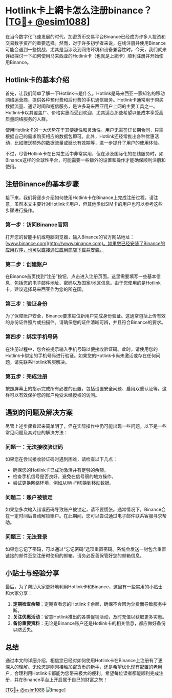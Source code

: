# Hotlink卡上網卡怎么注册binance？[[TG💪+ @esim1088](https://t.me/s/esim1088)]

在当今数字化飞速发展的时代，加密货币交易平台Binance已经成为许多人投资和交易数字资产的重要选择。然而，对于许多初学者来说，在线注册并使用Binance可能会遇到一些挑战，尤其是当涉及到网络环境和设备兼容性时。今天，我们就来详细探讨一下如何使用马来西亚的Hotlink卡（也就是上網卡）顺利注册并开始使用Binance。

## Hotlink卡的基本介绍

首先，让我们简单了解一下Hotlink卡是什么。Hotlink是马来西亚一家知名的移动网络运营商，提供各种预付费和后付费的手机通信服务。Hotlink卡通常用于购买数据流量、通话时间和短信服务，是许多马来西亚用户上网的主要工具之一。Hotlink卡以其覆盖广、价格实惠而受到欢迎，尤其适合那些希望以低成本享受高质量网络服务的人群。

使用Hotlink卡的一大优势在于其便捷性和灵活性。用户无需签订长期合同，只需根据自己的需求购买相应的数据包即可。此外，Hotlink还经常推出各种优惠活动，比如赠送额外的数据流量或延长有效期等，进一步提升了用户的使用体验。

不过，尽管Hotlink卡在日常生活中非常实用，但在涉及国际化的在线服务时，如Binance这样的全球性平台，可能需要一些额外的设置和操作才能确保顺利注册和使用。

## 注册Binance的基本步骤

接下来，我们将逐步介绍如何使用Hotlink卡在Binance上完成注册过程。请注意，虽然本文主要针对Hotlink卡用户，但其他类似SIM卡的用户也可以参考这些步骤进行操作。

### 第一步：访问Binance官网

打开您的智能手机或电脑浏览器，输入Binance的官方网站地址：[www.binance.com](http://www.binance.com)。如果您已经安装了Binance的应用程序，也可以直接通过应用商店下载并安装。

### 第二步：创建账户

在Binance首页找到“注册”按钮，点击进入注册页面。这里需要填写一些基本信息，包括您的电子邮件地址、密码以及国家/地区信息。由于您使用的是Hotlink卡，建议选择马来西亚作为您的所在国。

### 第三步：验证身份

为了保障账户安全，Binance要求每位新用户完成身份验证。这通常包括上传有效的身份证件照片或扫描件。请确保您的证件清晰可辨，并且符合Binance的要求。

### 第四步：绑定手机号码

在注册过程中，您会被提示输入手机号码以便接收验证码。此时，请使用您的Hotlink卡绑定的手机号码进行验证。如果您的Hotlink卡尚未激活或存在任何问题，请先联系Hotlink客服解决。

### 第五步：完成注册

按照屏幕上的指示完成所有必要的设置，包括设置安全问题、启用双重认证等。这样可以有效保护您的账户免受未经授权的访问。

## 遇到的问题及解决方案

尽管上述步骤看起来简单明了，但在实际操作中仍可能出现一些问题。以下是一些常见问题及其对应的解决方法：

### 问题一：无法接收验证码

如果您在尝试接收验证码时遇到困难，请检查以下几点：
- 确保您的Hotlink卡已成功激活并有足够的余额。
- 检查手机信号是否良好，避免在信号弱的地方操作。
- 尝试更换网络环境，例如从Wi-Fi切换到移动数据。

### 问题二：账户被锁定

如果您多次输入错误密码导致账户被锁定，请不要慌张。通常情况下，Binance会在一定时间后自动解锁账户。在此期间，您可以尝试通过电子邮件联系客服寻求帮助。

### 问题三：无法登录

如果您忘记了密码，可以通过“忘记密码”选项重置密码。系统会发送一封包含重置链接的邮件至您注册时使用的邮箱。请务必妥善保管好您的邮箱信息。

## 小贴士与经验分享

最后，为了帮助大家更好地利用Hotlink卡和Binance，这里有一些实用的小贴士和大家分享：

1. **定期检查余额**：定期查看您的Hotlink卡余额，确保不会因为欠费而导致服务中断。
2. **关注优惠活动**：留意Hotlink推出的各类促销活动，及时充值以获取更多实惠。
3. **备份重要资料**：无论是Binance账户还是Hotlink卡的相关信息，都应做好备份以防丢失。

## 总结

通过本文的详细介绍，相信您已经对如何使用Hotlink卡在Binance上注册有了更深入的理解。无论您是刚刚接触加密货币的新手，还是希望优化现有配置的老用户，合理利用Hotlink卡都能为您带来极大的便利。希望每位读者都能顺利完成注册，并在Binance平台上开启属于自己的财富之旅！

[[TG💪+ @esim1088](https://t.me/s/esim1088) ![Image](https://i.postimg.cc/4NQfJmqS/Snipaste-2025-05-13-00-14-12.png)]